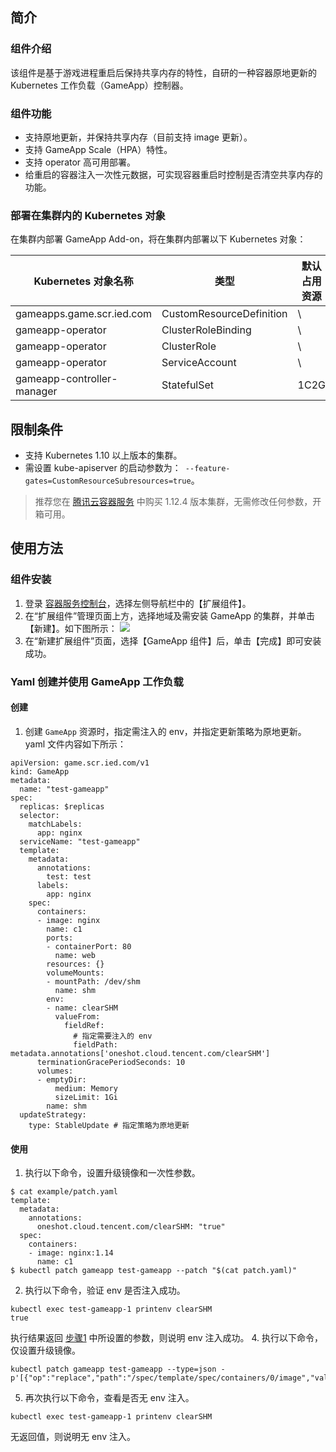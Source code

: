 ## 简介

### 组件介绍
该组件是基于游戏进程重启后保持共享内存的特性，自研的一种容器原地更新的 Kubernetes 工作负载（GameApp）控制器。

### 组件功能

- 支持原地更新，并保持共享内存（目前支持 image 更新）。
- 支持 GameApp Scale（HPA）特性。
- 支持 operator 高可用部署。
- 给重启的容器注入一次性元数据，可实现容器重启时控制是否清空共享内存的功能。


### 部署在集群内的 Kubernetes 对象

在集群内部署 GameApp Add-on，将在集群内部署以下 Kubernetes 对象：

| Kubernetes 对象名称             | 类型                       | 默认占用资源 | 所属 Namespaces |
| -------------------------- | ------------------------ | ------ | ------------ |
| gameapps.game.scr.ied.com  | CustomResourceDefinition | \      | \            |
| gameapp-operator           | ClusterRoleBinding       | \      | \            |
| gameapp-operator           | ClusterRole              | \      | \            |
| gameapp-operator           | ServiceAccount           | \      | default      |
| gameapp-controller-manager | StatefulSet              | 1C2G   | default      |


## 限制条件
- 支持 Kubernetes 1.10 以上版本的集群。
- 需设置 kube-apiserver 的启动参数为：` --feature-gates=CustomResourceSubresources=true`。

>推荐您在 [腾讯云容器服务](https://console.cloud.tencent.com/tke2) 中购买 1.12.4 版本集群，无需修改任何参数，开箱可用。

## 使用方法

### 组件安装
1. 登录 [容器服务控制台](https://console.cloud.tencent.com/tke2)，选择左侧导航栏中的【扩展组件】。
2. 在“扩展组件”管理页面上方，选择地域及需安装 GameApp 的集群，并单击【新建】。如下图所示：
![](https://main.qcloudimg.com/raw/601a8e4118a112fe26355ef6535e6038.png)
3. 在“新建扩展组件”页面，选择【GameApp 组件】后，单击【完成】即可安装成功。



### Yaml 创建并使用 GameApp 工作负载
#### 创建
1. 创建  `GameApp`  资源时，指定需注入的 env，并指定更新策略为原地更新。yaml 文件内容如下所示：
```
apiVersion: game.scr.ied.com/v1
kind: GameApp
metadata:
  name: "test-gameapp"
spec:
  replicas: $replicas
  selector:
    matchLabels:
      app: nginx
  serviceName: "test-gameapp"
  template:
    metadata:
      annotations:
        test: test
      labels:
        app: nginx
    spec:
      containers:
      - image: nginx
        name: c1
        ports:
        - containerPort: 80
          name: web
        resources: {}
        volumeMounts:
        - mountPath: /dev/shm
          name: shm
        env:
        - name: clearSHM
          valueFrom:
            fieldRef:
              # 指定需要注入的 env
              fieldPath: metadata.annotations['oneshot.cloud.tencent.com/clearSHM'] 
      terminationGracePeriodSeconds: 10
      volumes:
      - emptyDir:
          medium: Memory
          sizeLimit: 1Gi
        name: shm
  updateStrategy:
    type: StableUpdate # 指定策略为原地更新
```

#### 使用
1. <span id="step1"></span>执行以下命令，设置升级镜像和一次性参数。
```
$ cat example/patch.yaml
template:
  metadata:
    annotations:
      oneshot.cloud.tencent.com/clearSHM: "true"
  spec:
    containers:
    - image: nginx:1.14        
      name: c1
$ kubectl patch gameapp test-gameapp --patch "$(cat patch.yaml)"
```
2. 执行以下命令，验证 env 是否注入成功。
```
kubectl exec test-gameapp-1 printenv clearSHM
true
```
执行结果返回 [步骤1](#step1) 中所设置的参数，则说明 env 注入成功。
4. 执行以下命令，仅设置升级镜像。
```
kubectl patch gameapp test-gameapp --type=json -p'[{"op":"replace","path":"/spec/template/spec/containers/0/image","value":"nginx:1.14"}]'
```
5. 再次执行以下命令，查看是否无 env 注入。
```
kubectl exec test-gameapp-1 printenv clearSHM
```
无返回值，则说明无 env 注入。
